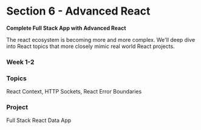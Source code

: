 # Section 6 - Advanced React

**Complete Full Stack App with Advanced React**

The react ecosystem is becoming more and more complex. We'll deep dive into React topics that more closely mimic real world React projects.

### **Week 1-2**

### Topics

React Context, HTTP Sockets, React Error Boundaries

### Project

Full Stack React Data App

